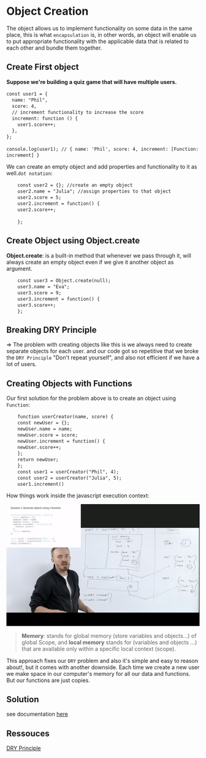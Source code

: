 # Object Creation

The object allows us to implement functionality on some data in the same place, this is what `encapsulation` is, in other words, an object will enable us to put appropriate functionality with the applicable data that is related to each other and bundle them together.

## Create First object

**Suppose we're building a quiz game that will have multiple users.**

```
const user1 = {
  name: "Phil",
  score: 4,
  // increment functionality to increase the score
  increment: function () {
    user1.score++;
  },
};

console.log(user1); // { name: 'Phil', score: 4, increment: [Function: increment] }
```

We can create an empty object and add properties and functionality to it as well.` dot notation `:

```
    const user2 = {}; //create an empty object
    user2.name = "Julia"; //assign properties to that object
    user2.score = 5;
    user2.increment = function() {
    user2.score++;

    };
```

## Create Object using Object.create

**Object.create**: is a built-in method that whenever we pass through it, will always create an empty object even if we give it another object as argument.

```
    const user3 = Object.create(null);
    user3.name = "Eva";
    user3.score = 9;
    user3.increment = function() {
    user3.score++;
    };

```

## Breaking DRY Principle

=> The problem with creating objects like this is we always need to create separate objects for each user. and our code got so repetitive that we broke the `DRY Principle` "Don't repeat yourself", and also not efficient if we have a lot of users.

## Creating Objects with Functions

Our first solution for the problem above is to create an object using `Function`:

```
    function userCreator(name, score) {
    const newUser = {};
    newUser.name = name;
    newUser.score = score;
    newUser.increment = function() {
    newUser.score++;
    };
    return newUser;
    };
    const user1 = userCreator("Phil", 4);
    const user2 = userCreator("Julia", 5);
    user1.increment()
```

How things work inside the javascript execution context:

![](images/img1.png?raw=true)

> **Memory**: stands for global memory (store variables and objects...) of global Scope, and **local memory** stands for (variables and objects ...) that are available only within a specific local context (scope).


This approach fixes our `DRY` problem and also it's simple and easy to reason about!, but it comes with another downside. Each time we create a new user we make space in our computer's memory for all our data and functions. But our functions are just copies.

## Solution

see documentation [here](https://github.com/Xperaz/OOP-Hard-Parts/blob/main/Notes/3-Prototype_%26_New.md)

## Ressouces

[DRY Principle](https://en.wikipedia.org/wiki/Don%27t_repeat_yourself)

